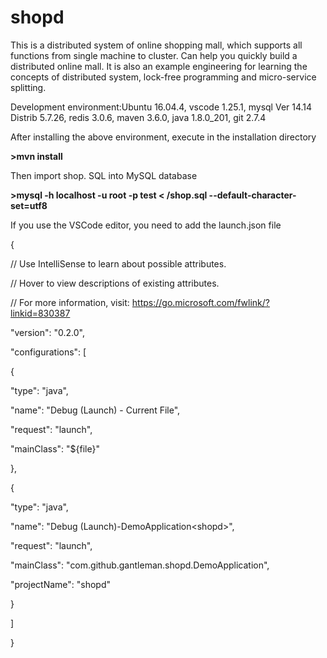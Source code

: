 # shopd

This is a distributed system of online shopping mall, which supports all
functions from single machine to cluster. Can help you quickly build a
distributed online mall. It is also an example engineering for learning
the concepts of distributed system, lock-free programming and
micro-service splitting.

Development environment:Ubuntu 16.04.4, vscode 1.25.1, mysql Ver 14.14
Distrib 5.7.26, redis 3.0.6, maven 3.6.0, java 1.8.0\_201, git 2.7.4

After installing the above environment, execute in the installation
directory

**\>mvn install**

Then import shop. SQL into MySQL database

**\>mysql -h localhost -u root -p test \< /shop.sql
\--default-character-set=utf8**

If you use the VSCode editor, you need to add the launch.json file

{

// Use IntelliSense to learn about possible attributes.

// Hover to view descriptions of existing attributes.

// For more information, visit:
https://go.microsoft.com/fwlink/?linkid=830387

\"version\": \"0.2.0\",

\"configurations\": \[

{

\"type\": \"java\",

\"name\": \"Debug (Launch) - Current File\",

\"request\": \"launch\",

\"mainClass\": \"\${file}\"

},

{

\"type\": \"java\",

\"name\": \"Debug (Launch)-DemoApplication\<shopd\>\",

\"request\": \"launch\",

\"mainClass\": \"com.github.gantleman.shopd.DemoApplication\",

\"projectName\": \"shopd\"

}

\]

}
